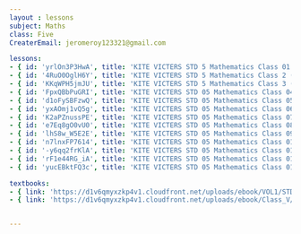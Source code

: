 ```yaml
--- 
layout : lessons 
subject: Maths
class: Five
CreaterEmail: jeromeroy123321@gmail.com

lessons: 
- { id: 'yrlOn3P3HwA', title: 'KITE VICTERS STD 5 Mathematics Class 01 (First Bell-ഫസ്റ്റ് ബെല്‍)' }
- { id: '4RuO0OglH6Y', title: 'KITE VICTERS STD 5 Mathematics Class 2 (First Bell-ഫസ്റ്റ് ബെല്‍)' }
- { id: 'KKqWPH5jmJU', title: 'KITE VICTERS STD 5 Mathematics Class 3 (First Bell-ഫസ്റ്റ് ബെല്‍)' }
- { id: 'FpxQBbPuGRI', title: 'KITE VICTERS STD 05 Mathematics Class 04 (First Bell-ഫസ്റ്റ് ബെല്‍)' }
- { id: 'd1oFySBFzwQ', title: 'KITE VICTERS STD 05 Mathematics Class 05 (First Bell-ഫസ്റ്റ് ബെല്‍)' }
- { id: 'yxAOmj1vQ5g', title: 'KITE VICTERS STD 05 Mathematics Class 06 (First Bell-ഫസ്റ്റ് ബെല്‍)' }
- { id: 'K2aPZnussPE', title: 'KITE VICTERS STD 05 Mathematics Class 07 (First Bell-ഫസ്റ്റ് ബെല്‍)' }
- { id: 'e7Eq8gO0vU0', title: 'KITE VICTERS STD 05 Mathematics Class 08 (First Bell-ഫസ്റ്റ് ബെല്‍)' }
- { id: 'lhS8w_W5E2E', title: 'KITE VICTERS STD 05 Mathematics Class 09 (First Bell-ഫസ്റ്റ് ബെല്‍)' }
- { id: 'n7lnxFP7614', title: 'KITE VICTERS STD 05 Mathematics Class 010 (First Bell-ഫസ്റ്റ് ബെല്‍)' }
- { id: '-y6qq2frKlA', title: 'KITE VICTERS STD 05 Mathematics Class 011 (First Bell-ഫസ്റ്റ് ബെല്‍)' }
- { id: 'rF1e44RG_iA', title: 'KITE VICTERS STD 05 Mathematics Class 012 (First Bell-ഫസ്റ്റ് ബെല്‍)' }
- { id: 'yucEBktFQ3c', title: 'KITE VICTERS STD 05 Mathematics Class 013 (First Bell-ഫസ്റ്റ് ബെല്‍)' }

textbooks:
- { link: 'https://d1v6qmyxzkp4v1.cloudfront.net/uploads/ebook/VOL1/STD5/MathsEnglish/MathsEnglish.pdf', title: 'Mathematics Part -1' , medium: 'English' }
- { link: 'https://d1v6qmyxzkp4v1.cloudfront.net/uploads/ebook/Class_V/Maths_Eng_Vol_II/Mathsenglish.pdf', title: 'Mathematics Part -2' , medium: 'English' }


--- 
```

